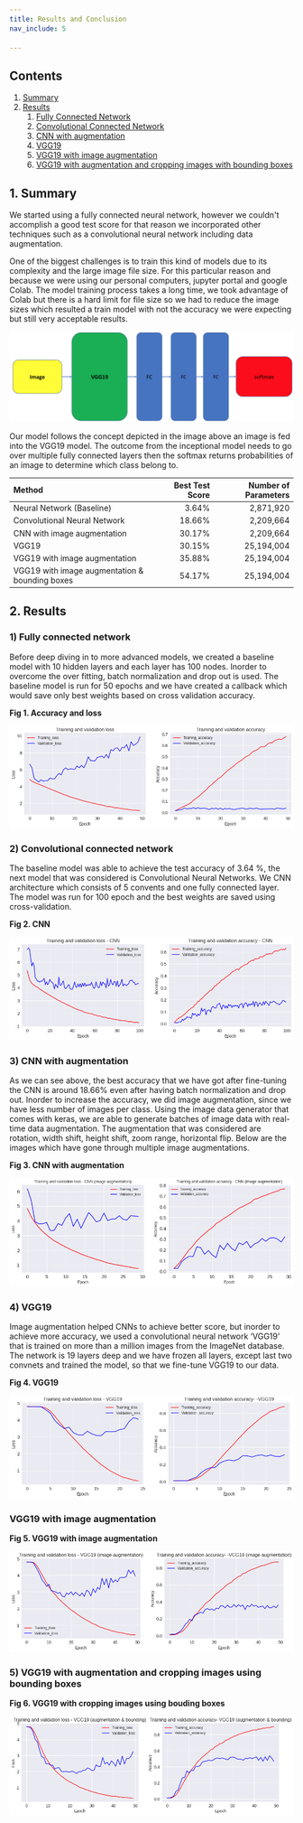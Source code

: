 ```yaml
---
title: Results and Conclusion
nav_include: 5

---
```


## Contents

1. [Summary](#summary)
2. [Results](#results)
   1. [Fully Connected Network](#fcn)
   2. [Convolutional Connected Network](#cnn)
   3. [CNN with augmentation](#cnn_aug)
   4. [VGG19](#vgg19)
   5. [VGG19 with image augmentation](#vgg19_aug)
   6. [VGG19 with augmentation and  cropping images with bounding boxes](#vgg19_box)

## 1. Summary <a name="summary"></a>

We started using a fully connected neural network, however we couldn't accomplish a good test score for that reason we incorporated other techniques such as a convolutional neural network including data augmentation.

One of the biggest challenges is to train this kind of models due to its complexity and the large image file size.  For this particular reason and because we were using our personal computers, jupyter portal and google Colab. The model training process takes a long time, we took advantage of Colab but there is a hard limit for file size so we had to reduce the image sizes which resulted a train model with not the accuracy we were expecting but still very acceptable results. 

![Table1](/Images/FCN_VGG19.png)

Our model follows the concept depicted in the image above an image is fed into the VGG19 model. The outcome from the inceptional model needs to go over multiple fully connected layers then the softmax returns probabilities of an image to determine which class belong to.



| Method                                          | Best Test Score | Number of Parameters |
| :---------------------------------------------- | --------------: | -------------------: |
| Neural Network (Baseline)                       |           3.64% |            2,871,920 |
| Convolutional Neural Network                    |          18.66% |            2,209,664 |
| CNN with image augmentation                     |          30.17% |            2,209,664 |
| VGG19                                           |          30.15% |           25,194,004 |
| VGG19 with image augmentation                   |          35.88% |           25,194,004 |
| VGG19 with image augmentation  & bounding boxes |          54.17% |           25,194,004 |

## 2. Results <a name="results"></a>

### 1) Fully connected network <a name="fcn"></a>

Before deep diving in to more advanced models, we created a baseline model with 10 hidden layers and each layer has 100 nodes. Inorder to overcome the over fitting, batch normalization and drop out is used. The baseline model is run for 50 epochs and we have created a callback which would save only best weights based on cross validation accuracy.



**Fig 1. Accuracy and loss**

![Table1](/Images/dnn.png)



### 2) Convolutional connected network <a name="cnn"></a>

The baseline model was able to achieve the test accuracy of 3.64 %, the next model that was considered is Convolutional Neural Networks. We CNN architecture which consists of 5 convents and one fully connected layer. The model was run for 100 epoch and the best weights are saved using cross-validation.



**Fig 2. CNN**

![Table1](/Images/CNN.png)



### 3) CNN with augmentation <a name="cnn_aug"></a>

As we can see above, the best accuracy that we have got after fine-tuning the CNN is around 18.66% even after having batch normalization and drop out. Inorder to increase the accuracy, we did image augmentation, since we have less number of images per class. Using the image data generator that comes with keras, we are able to generate batches of image data with real-time data augmentation. The augmentation that was considered are rotation, width shift, height shift, zoom range, horizontal flip. Below are the images which have gone through multiple image augmentations.



**Fig 3. CNN with augmentation**

![Table1](/Images/CNN-aug.png)



### 4) VGG19 <a name="vgg19"></a>

Image augmentation helped CNNs to achieve better score, but inorder to achieve more accuracy, we used a convolutional neural network ‘VGG19’ that is trained on more than a million images from the ImageNet database. The network is 19 layers deep and we have frozen all layers, except last two convnets and trained the model, so that we fine-tune VGG19 to our data.



**Fig 4. VGG19**

![Table1](/Images/vgg19.png)

### VGG19 with image augmentation <a name="vgg19_aug"></a>

**Fig 5. VGG19 with image augmentation**

![Table1](/Images/vgg19-aug.png)



### 5) VGG19 with augmentation and cropping images using bounding boxes <a name="vgg19_box"></a>

**Fig 6. VGG19 with cropping images using bouding boxes**

![Table1](/Images/vgg19-bound-aug.png)

